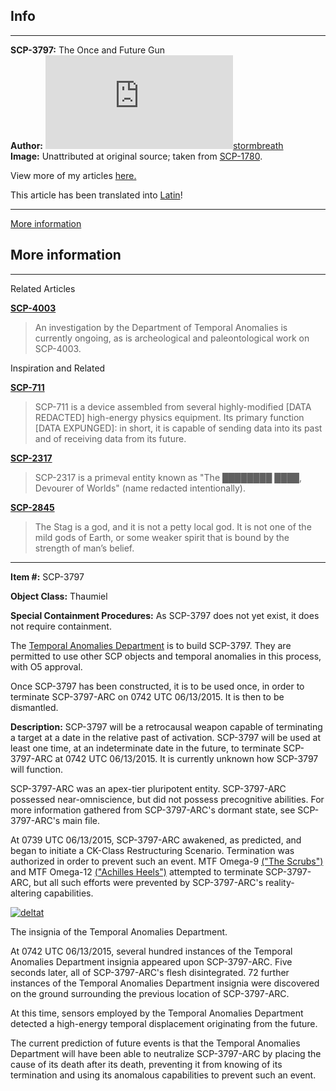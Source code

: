 Info
----

* * *

**SCP-3797:** The Once and Future Gun  
**Author:** [![stormbreath](http://www.wikidot.com/avatar.php?userid=3075960&amp;size=small&amp;timestamp=1599870309)](http://www.wikidot.com/user:info/stormbreath)[stormbreath](http://www.wikidot.com/user:info/stormbreath)  
**Image:** Unattributed at original source; taken from [SCP-1780](/scp-1780).

View more of my articles [here.](/stormbreath)

This article has been translated into [Latin](http://scp-la.wikidot.com/scp-3797)!

* * *

[More information](#u-credit-otherwise)

More information
----------------

* * *

Related Articles

**[SCP-4003](/scp-4003)**

> An investigation by the Department of Temporal Anomalies is currently ongoing, as is archeological and paleontological work on SCP-4003.

Inspiration and Related

**[SCP-711](/scp-711)**

> SCP-711 is a device assembled from several highly-modified \[DATA REDACTED\] high-energy physics equipment. Its primary function \[DATA EXPUNGED\]: in short, it is capable of sending data into its past and of receiving data from its future.

**[SCP-2317](/scp-2317)**

> SCP-2317 is a primeval entity known as "The ████████ ████, Devourer of Worlds" (name redacted intentionally).

**[SCP-2845](/scp-2845)**

> The Stag is a god, and it is not a petty local god. It is not one of the mild gods of Earth, or some weaker spirit that is bound by the strength of man’s belief.

* * *

**Item #:** SCP-3797

**Object Class:** Thaumiel

**Special Containment Procedures:** As SCP-3797 does not yet exist, it does not require containment.

The [Temporal Anomalies Department](/scp-1780) is to build SCP-3797. They are permitted to use other SCP objects and temporal anomalies in this process, with O5 approval.

Once SCP-3797 has been constructed, it is to be used once, in order to terminate SCP-3797-ARC on 0742 UTC 06/13/2015. It is then to be dismantled.

**Description:** SCP-3797 will be a retrocausal weapon capable of terminating a target at a date in the relative past of activation. SCP-3797 will be used at least one time, at an indeterminate date in the future, to terminate SCP-3797-ARC at 0742 UTC 06/13/2015. It is currently unknown how SCP-3797 will function.

SCP-3797-ARC was an apex-tier pluripotent entity. SCP-3797-ARC possessed near-omniscience, but did not possess precognitive abilities. For more information gathered from SCP-3797-ARC's dormant state, see SCP-3797-ARC's main file.

At 0739 UTC 06/13/2015, SCP-3797-ARC awakened, as predicted, and began to initiate a CK-Class Restructuring Scenario. Termination was authorized in order to prevent such an event. MTF Omega-9 [("The Scrubs")](/scp-2639) and MTF Omega-12 [("Achilles Heels")](/scp-3480) attempted to terminate SCP-3797-ARC, but all such efforts were prevented by SCP-3797-ARC's reality-altering capabilities.

[![deltat](http://scp-wiki.wdfiles.com/local--resized-images/scp-3797/deltat/medium.jpg)](http://scp-wiki.wdfiles.com/local--files/scp-3797/deltat)

The insignia of the Temporal Anomalies Department.

At 0742 UTC 06/13/2015, several hundred instances of the Temporal Anomalies Department insignia appeared upon SCP-3797-ARC. Five seconds later, all of SCP-3797-ARC's flesh disintegrated. 72 further instances of the Temporal Anomalies Department insignia were discovered on the ground surrounding the previous location of SCP-3797-ARC.

At this time, sensors employed by the Temporal Anomalies Department detected a high-energy temporal displacement originating from the future.

The current prediction of future events is that the Temporal Anomalies Department will have been able to neutralize SCP-3797-ARC by placing the cause of its death after its death, preventing it from knowing of its termination and using its anomalous capabilities to prevent such an event.